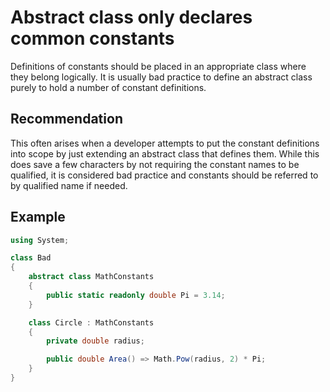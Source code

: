 # Abstract class only declares common constants
Definitions of constants should be placed in an appropriate class where they belong logically. It is usually bad practice to define an abstract class purely to hold a number of constant definitions.


## Recommendation
This often arises when a developer attempts to put the constant definitions into scope by just extending an abstract class that defines them. While this does save a few characters by not requiring the constant names to be qualified, it is considered bad practice and constants should be referred to by qualified name if needed.


## Example

```csharp
using System;

class Bad
{
    abstract class MathConstants
    {
        public static readonly double Pi = 3.14;
    }

    class Circle : MathConstants
    {
        private double radius;

        public double Area() => Math.Pow(radius, 2) * Pi;
    }
}

```

